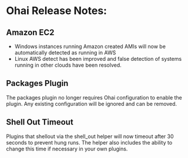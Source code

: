 <!---
This file is reset every time a new release is done. The contents of this file are for the currently unreleased version.

Example Note:

## Example Heading
Details about the thing that changed that needs to get included in the Release Notes in markdown.
-->

# Ohai Release Notes:

## Amazon EC2

- Windows instances running Amazon created AMIs will now be automatically detected as running in AWS
- Linux AWS detect has been improved and false detection of systems running in other clouds have been resolved.

## Packages Plugin

The packages plugin no longer requires Ohai configuration to enable the plugin. Any existing configuration will be ignored and can be removed.

## Shell Out Timeout

Plugins that shellout via the shell_out helper will now timeout after 30 seconds to prevent hung runs. The helper also includes the ability to change this time if necessary in your own plugins.

